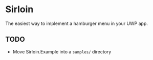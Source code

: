 # Sirloin

The easiest way to implement a hamburger menu in your UWP app.

## TODO

- Move Sirloin.Example into a `samples/` directory

